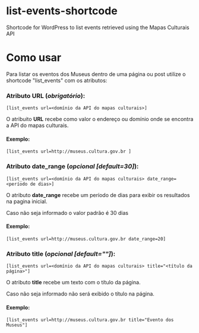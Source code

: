 # list-events-shortcode
Shortcode for WordPress to list events retrieved using the Mapas Culturais API

# Como usar

Para listar os eventos dos Museus dentro de uma página ou post utilize o shortcode "list_events" com os atributos:


### Atributo URL (*obrigatório*):
```
[list_events url=<domínio da API do mapas culturais>]
```
O atribuito **URL** recebe como valor o endereço ou domínio onde se encontra a API do mapas culturais.

#### Exemplo:
```
[list_events url=http://museus.cultura.gov.br ]
```

### Atributo date_range (*opcional [default=30]*):
```
[list_events url=<domínio da API do mapas culturais> date_range=<período de dias>]
```
O atributo **date_range** recebe um período de dias para exibir os resultados na pagina inicial.


Caso não seja informado o valor padrão é 30 dias

#### Exemplo:
```
[list_events url=http://museus.cultura.gov.br date_range=20]
```

### Atributo title (*opcional [default=""]*):
```
[list_events url=<domínio da API do mapas culturais> title="<título da página>"]
```
O atributo **title** recebe um texto com o título da página.


Caso não seja informado não será exibido o título na página.

#### Exemplo:
```
[list_events url=http://museus.cultura.gov.br title="Evento dos Museus"]

